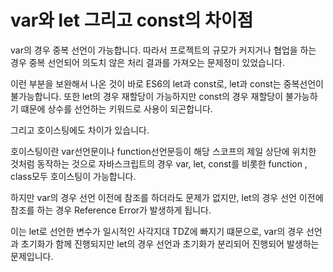 # var와 let 그리고 const의 차이점

var의 경우 중복 선언이 가능합니다. 따라서 프로젝트의 규모가 커지거나 협업을 하는 경우 중복 선언되어 의도치 않은 처리 결과를 가져오는 문제정미 있었습니다.

이런 부분을 보완해서 나온 것이 바로 ES6의 let과 const로, let과 const는 중복선언이 불가능합니다. 또한 let의 경우 재할당이 가능하지만 const의 경우 재할당이 불가능하기 떄문에 상수를 선언하는 키워드로 사용이 되곤합니다.

그리고 호이스팅에도 차이가 있습니다.

호이스팅이란 var선언문이나 function선언문등이 해당 스코프의 제일 상단에 위치한 것처럼 동작하는 것으로 자바스크립트의 경우 var, let, const를 비롯한 function , class모두 호이스팅이 가능합니다.

하지만 var의 경우 선언 이전에 참조를 하더라도 문제가 없지만, let의 경우 선언 이전에 참조를 하는 경우 Reference Error가 발생하게 됩니다.

이는 let로 선언한 변수가 일시적인 사각지대 TDZ에 빠지기 떄문으로, var의 경우 선언과 초기화가 함께 진행되지만 let의 경우 선언과 초기화가 분리되어 진행되어 발생하는 문제입니다.
